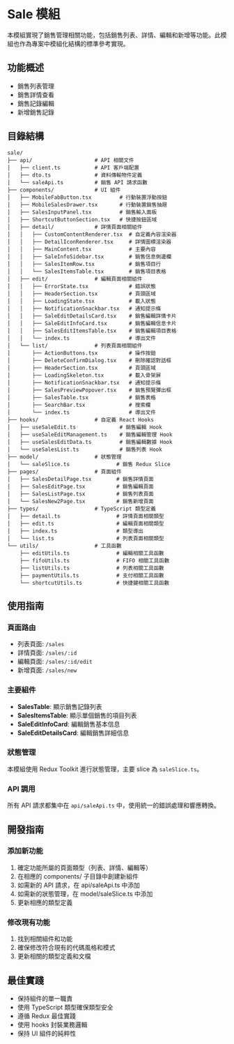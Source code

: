 # Sale 模組

本模組實現了銷售管理相關功能，包括銷售列表、詳情、編輯和新增等功能。此模組也作為專案中模組化結構的標準參考實現。

## 功能概述

- 銷售列表管理
- 銷售詳情查看
- 銷售記錄編輯
- 新增銷售記錄

## 目錄結構

```
sale/
├── api/                    # API 相關文件
│   ├── client.ts           # API 客戶端配置
│   ├── dto.ts              # 資料傳輸物件定義
│   └── saleApi.ts          # 銷售 API 請求函數
├── components/             # UI 組件
│   ├── MobileFabButton.tsx         # 行動裝置浮動按鈕
│   ├── MobileSalesDrawer.tsx       # 行動裝置銷售抽屜
│   ├── SalesInputPanel.tsx         # 銷售輸入面板
│   ├── ShortcutButtonSection.tsx   # 快捷按鈕區域
│   ├── detail/             # 詳情頁面相關組件
│   │   ├── CustomContentRenderer.tsx  # 自定義內容渲染器
│   │   ├── DetailIconRenderer.tsx     # 詳情圖標渲染器
│   │   ├── MainContent.tsx            # 主要內容
│   │   ├── SaleInfoSidebar.tsx        # 銷售信息側邊欄
│   │   ├── SalesItemRow.tsx           # 銷售項目行
│   │   └── SalesItemsTable.tsx        # 銷售項目表格
│   ├── edit/               # 編輯頁面相關組件
│   │   ├── ErrorState.tsx             # 錯誤狀態
│   │   ├── HeaderSection.tsx          # 頁頭區域
│   │   ├── LoadingState.tsx           # 載入狀態
│   │   ├── NotificationSnackbar.tsx   # 通知提示條
│   │   ├── SaleEditDetailsCard.tsx    # 銷售編輯詳情卡片
│   │   ├── SaleEditInfoCard.tsx       # 銷售編輯信息卡片
│   │   ├── SalesEditItemsTable.tsx    # 銷售編輯項目表格
│   │   └── index.ts                   # 導出文件
│   └── list/               # 列表頁面相關組件
│       ├── ActionButtons.tsx          # 操作按鈕
│       ├── DeleteConfirmDialog.tsx    # 刪除確認對話框
│       ├── HeaderSection.tsx          # 頁頭區域
│       ├── LoadingSkeleton.tsx        # 載入骨架屏
│       ├── NotificationSnackbar.tsx   # 通知提示條
│       ├── SalesPreviewPopover.tsx    # 銷售預覽彈出框
│       ├── SalesTable.tsx             # 銷售表格
│       ├── SearchBar.tsx              # 搜索欄
│       └── index.ts                   # 導出文件
├── hooks/                  # 自定義 React Hooks
│   ├── useSaleEdit.ts              # 銷售編輯 Hook
│   ├── useSaleEditManagement.ts    # 銷售編輯管理 Hook
│   ├── useSalesEditData.ts         # 銷售編輯數據 Hook
│   └── useSalesList.ts             # 銷售列表 Hook
├── model/                  # 狀態管理
│   └── saleSlice.ts               # 銷售 Redux Slice
├── pages/                  # 頁面組件
│   ├── SalesDetailPage.tsx        # 銷售詳情頁面
│   ├── SalesEditPage.tsx          # 銷售編輯頁面
│   ├── SalesListPage.tsx          # 銷售列表頁面
│   └── SalesNew2Page.tsx          # 銷售新增頁面
├── types/                  # TypeScript 類型定義
│   ├── detail.ts                  # 詳情頁面相關類型
│   ├── edit.ts                    # 編輯頁面相關類型
│   ├── index.ts                   # 類型導出
│   └── list.ts                    # 列表頁面相關類型
└── utils/                  # 工具函數
    ├── editUtils.ts               # 編輯相關工具函數
    ├── fifoUtils.ts               # FIFO 相關工具函數
    ├── listUtils.ts               # 列表相關工具函數
    ├── paymentUtils.ts            # 支付相關工具函數
    └── shortcutUtils.ts           # 快捷鍵相關工具函數
```

## 使用指南

### 頁面路由

- 列表頁面: `/sales`
- 詳情頁面: `/sales/:id`
- 編輯頁面: `/sales/:id/edit`
- 新增頁面: `/sales/new`

### 主要組件

- **SalesTable**: 顯示銷售記錄列表
- **SalesItemsTable**: 顯示單個銷售的項目列表
- **SaleEditInfoCard**: 編輯銷售基本信息
- **SaleEditDetailsCard**: 編輯銷售詳細信息

### 狀態管理

本模組使用 Redux Toolkit 進行狀態管理，主要 slice 為 `saleSlice.ts`。

### API 調用

所有 API 請求都集中在 `api/saleApi.ts` 中，使用統一的錯誤處理和響應轉換。

## 開發指南

### 添加新功能

1. 確定功能所屬的頁面類型（列表、詳情、編輯等）
2. 在相應的 components/ 子目錄中創建新組件
3. 如需新的 API 請求，在 api/saleApi.ts 中添加
4. 如需新的狀態管理，在 model/saleSlice.ts 中添加
5. 更新相應的類型定義

### 修改現有功能

1. 找到相關組件和功能
2. 確保修改符合現有的代碼風格和模式
3. 更新相關的類型定義和文檔

## 最佳實踐

- 保持組件的單一職責
- 使用 TypeScript 類型確保類型安全
- 遵循 Redux 最佳實踐
- 使用 hooks 封裝業務邏輯
- 保持 UI 組件的純粹性
